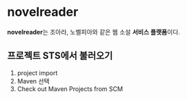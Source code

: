 # novelreader

**novelreader**는 조아라, 노벨피아와 같은 웹 소설 **서비스 플랫폼**이다.

## 프로젝트 STS에서 불러오기

1. project import
2. Maven 선택
3. Check out Maven Projects from SCM
